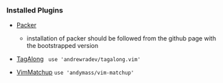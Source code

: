 ### Installed Plugins

- [Packer](https://github.com/wbthomason/packer.nvim)
  - installation of packer should be followed from the github page with the bootstrapped version

- [TagAlong](https://github.com/AndrewRadev/tagalong.vim)
  ` use 'andrewradev/tagalong.vim'`
- [VimMatchup](https://github.com/andymass/vim-matchup)
  `use 'andymass/vim-matchup'`
